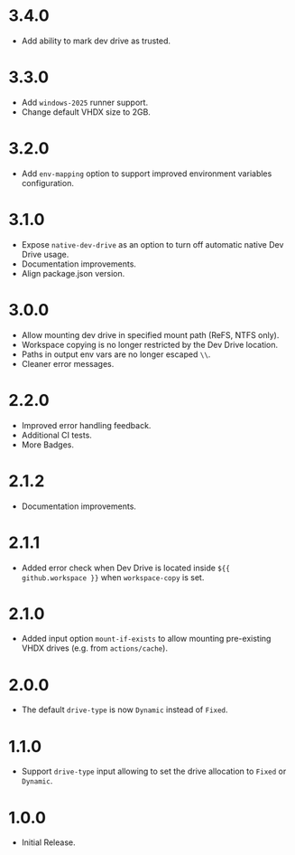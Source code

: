 # 3.4.0

* Add ability to mark dev drive as trusted.

# 3.3.0

* Add `windows-2025` runner support.
* Change default VHDX size to 2GB.

# 3.2.0

* Add `env-mapping` option to support improved environment variables configuration.

# 3.1.0

* Expose `native-dev-drive` as an option to turn off automatic native Dev Drive usage.
* Documentation improvements.
* Align package.json version.

# 3.0.0

* Allow mounting dev drive in specified mount path (ReFS, NTFS only).
* Workspace copying is no longer restricted by the Dev Drive location.
* Paths in output env vars are no longer escaped `\\`.
* Cleaner error messages.

# 2.2.0

* Improved error handling feedback.
* Additional CI tests.
* More Badges.

# 2.1.2

* Documentation improvements.

# 2.1.1

* Added error check when Dev Drive is located inside `${{ github.workspace }}` when `workspace-copy` is set.

# 2.1.0

* Added input option `mount-if-exists` to allow mounting pre-existing VHDX drives (e.g. from `actions/cache`).

# 2.0.0

* The default `drive-type` is now `Dynamic` instead of `Fixed`.

# 1.1.0

* Support `drive-type` input allowing to set the drive allocation to `Fixed` or `Dynamic`.

# 1.0.0

* Initial Release.
